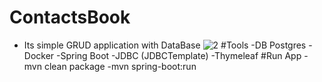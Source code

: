 # ContactsBook
 - Its simple GRUD application with DataBase
![2](http://img.serpstat.com/tobi/2022-12-28_fe662e.png)
#Tools
-DB Postgres
-Docker
-Spring Boot
-JDBC (JDBCTemplate)
-Thymeleaf
#Run App
-mvn clean package
-mvn spring-boot:run
